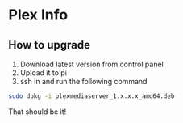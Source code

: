 # Plex Info

## How to upgrade

1. Download latest version from control panel
2. Upload it to pi
3. ssh in and run the following command
```bash
sudo dpkg -i plexmediaserver_1.x.x.x_amd64.deb
```

That should be it! 
